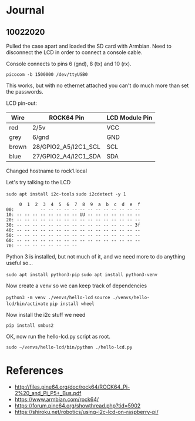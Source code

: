 # Journal

## 10022020

Pulled the case apart and loaded the SD card with Armbian.  Need to disconnect the LCD in order to connect a console cable.

Console connects to pins 6 (gnd), 8 (tx) and 10 (rx).

`picocom -b 1500000 /dev/ttyUSB0`

This works, but with no ethernet attached you can't do much more than set the passwords.

LCD pin-out:

| Wire | ROCK64 Pin | LCD Module Pin |
|------|------------|----------------|
| red | 2/5v | VCC |
| grey | 6/gnd | GND
| brown | 28/GPIO2_A5/I2C1_SCL | SCL |
| blue | 27/GPIO2_A4/I2C1_SDA | SDA |

Changed hostname to rock1.local

Let's try talking to the LCD

`sudo apt install i2c-tools`
`sudo i2cdetect -y 1`

```
     0  1  2  3  4  5  6  7  8  9  a  b  c  d  e  f
00:          -- -- -- -- -- -- -- -- -- -- -- -- --
10: -- -- -- -- -- -- -- -- UU -- -- -- -- -- -- --
20: -- -- -- -- -- -- -- -- -- -- -- -- -- -- -- --
30: -- -- -- -- -- -- -- -- -- -- -- -- -- -- -- 3f
40: -- -- -- -- -- -- -- -- -- -- -- -- -- -- -- --
50: -- -- -- -- -- -- -- -- -- -- -- -- -- -- -- --
60: -- -- -- -- -- -- -- -- -- -- -- -- -- -- -- --
70: -- -- -- -- -- -- -- --
```

Python 3 is installed, but not much of it, and we need more to do anything useful so...

`sudo apt install python3-pip`
`sudo apt install python3-venv`

Now create a venv so we can keep track of dependencies

`python3 -m venv ./venvs/hello-lcd`
`source ./venvs/hello-lcd/bin/activate`
`pip install wheel`

Now install the i2c stuff we need

`pip install smbus2`

OK, now run the hello-lcd.py script as root.

`sudo ~/venvs/hello-lcd/bin/python ./hello-lcd.py`

# References

* http://files.pine64.org/doc/rock64/ROCK64_Pi-2%20_and_Pi_P5+_Bus.pdf 
* https://www.armbian.com/rock64/
* https://forum.pine64.org/showthread.php?tid=5902
* https://shiroku.net/robotics/using-i2c-lcd-on-raspberry-pi/
